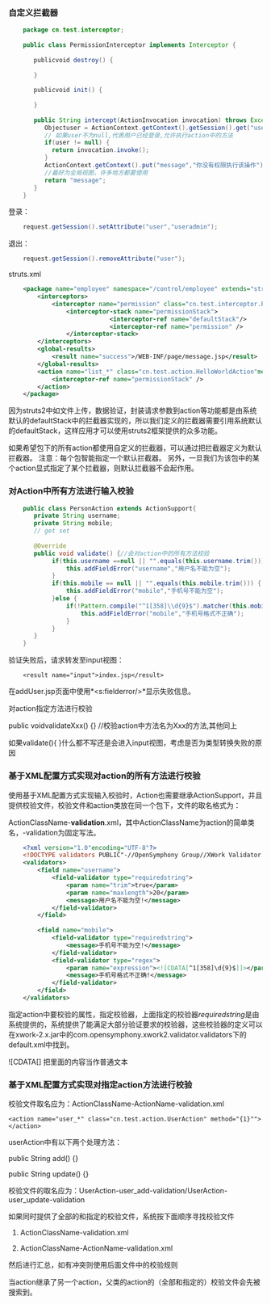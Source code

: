 ### 自定义拦截器

```java
    package cn.test.interceptor;  
    
    public class PermissionInterceptor implements Interceptor {  
    
       publicvoid destroy() {  
       
       } 
    
       publicvoid init() { 
    
       }  
    
       public String intercept(ActionInvocation invocation) throws Exception {  
          Objectuser = ActionContext.getContext().getSession().get("user");
          // 如果user不为null,代表用户已经登录,允许执行action中的方法  
          if(user != null) {
            return invocation.invoke();   
          } 
          ActionContext.getContext().put("message","你没有权限执行该操作");  
          //最好为全局视图，许多地方都要使用
          return "message";   
       }  
    } 
```

登录：
```java
    request.getSession().setAttribute("user","useradmin");
```

退出：

```java
    request.getSession().removeAttribute("user");
```

struts.xml

```xml
    <package name="employee" namespace="/control/employee" extends="struts-default">  
        <interceptors>  
            <interceptor name="permission" class="cn.test.interceptor.PermissionInterceptor"/>  
                <interceptor-stack name="permissionStack">  
                            <interceptor-ref name="defaultStack"/>  
                            <interceptor-ref name="permission" />  
                </interceptor-stack>  
        </interceptors>  
        <global-results>  
            <result name="success">/WEB-INF/page/message.jsp</result>  
        </global-results>  
        <action name="list_*" class="cn.test.action.HelloWorldAction"method="{1}">  
            <interceptor-ref name="permissionStack" />  
        </action>  
    </package>  
```

因为struts2中如文件上传，数据验证，封装请求参数到action等功能都是由系统默认的defaultStack中的拦截器实现的，所以我们定义的拦截器需要引用系统默认的defaultStack，这样应用才可以使用struts2框架提供的众多功能。

如果希望包下的所有action都使用自定义的拦截器，可以通过<default-interceptor-ref  name="permissionStack"/>把拦截器定义为默认拦截器。 注意：每个包智能指定一个默认拦截器。 另外，一旦我们为该包中的某个action显式指定了某个拦截器，则默认拦截器不会起作用。

### 对Action中所有方法进行输入校验

```java
    public class PersonAction extends ActionSupport{  
       private String username;  
       private String mobile;  
       // get set  
      
       @Override  
       public void validate() {//会对action中的所有方法校验  
            if(this.username ==null || "".equals(this.username.trim())) {  
                this.addFieldError("username","用户名不能为空");  
            }  
            if(this.mobile == null || "".equals(this.mobile.trim())) {  
                this.addFieldError("mobile","手机号不能为空");  
            }else {  
                if(!Pattern.compile("^1[358]\\d{9}$").matcher(this.mobile).matches()){  
                    this.addFieldError("mobile","手机号格式不正确");  
                }  
            }  
       }  
    } 
```
验证失败后，请求转发至input视图：

```
    <result name="input">index.jsp</result>
```
在addUser.jsp页面中使用*<s:fielderror/>*显示失败信息。

对action指定方法进行校验

public voidvalidateXxx() {}   //校验action中方法名为Xxx的方法,其他同上

如果validate(){  }什么都不写还是会进入input视图，考虑是否为类型转换失败的原因

### 基于XML配置方式实现对action的所有方法进行校验

使用基于XML配置方式实现输入校验时，Action也需要继承ActionSupport，并且提供校验文件，校验文件和action类放在同一个包下，文件的取名格式为：

ActionClassName-**validation**.xml，其中ActionClassName为action的简单类名，-validation为固定写法。

```xml
    <?xml version="1.0"encoding="UTF-8"?>  
    <!DOCTYPE validators PUBLIC"-//OpenSymphony Group//XWork Validator 1.0.3//EN""http://www.opensymphony.com/xwork/xwork-validator-1.0.3.dtd">  
    <validators>  
        <field name="username">  
            <field-validator type="requiredstring">  
                <param name="trim">true</param>  
                <param name="maxlength">20</param>  
                <message>用户名不能为空!</message>  
            </field-validator>  
        </field>  
        
        <field name="mobile">  
            <field-validator type="requiredstring">  
                <message>手机号不能为空!</message>  
            </field-validator>  
            <field-validator type="regex">  
                <param name="expression"><![CDATA[^1[358]\d{9}$]]></param>  
                <message>手机号格式不正确!</message>  
            </field-validator>  
        </field>  
    </validators>  
```
<field>指定action中要校验的属性，<field-validator>指定校验器，上面指定的校验器*requiredstring*是由系统提供的，系统提供了能满足大部分验证要求的校验器，这些校验器的定义可以在xwork-2.x.jar中的com.opensymphony.xwork2.validator.validators下的default.xml中找到。

![CDATA[] 把里面的内容当作普通文本

### 基于XML配置方式实现对指定action方法进行校验

校验文件取名应为：ActionClassName-ActionName-validation.xml

    <action name="user_*" class="cn.test.action.UserAction" method="{1}"">  
    </action>  

userAction中有以下两个处理方法：

public String add() {}

public String update() {}

校验文件的取名应为：UserAction-user_add-validation/UserAction-user_update-validation

如果同时提供了全部的和指定的校验文件，系统按下面顺序寻找校验文件

1. ActionClassName-validation.xml

2. ActionClassName-ActionName-validation.xml

然后进行汇总，如有冲突则使用后面文件中的校验规则

当action继承了另一个action，父类的action的（全部和指定的）校验文件会先被搜索到。

